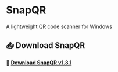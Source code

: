 # SnapQR
A lightweight QR code scanner for Windows

## 📥 Download SnapQR
🔽 **[Download SnapQR v1.3.1](https://github.com/koreafinder/SnapQR/releases/download/v1.3.1/SnapQR.zip)**
